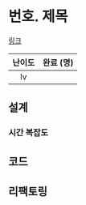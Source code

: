 # 번호. 제목

[링크](https://programmers.co.kr/learn/courses/30/lessons/)

| 난이도 | 완료 (명) |
| :----: | :-------: |
|   lv   |           |

## 설계

### 시간 복잡도

## 코드


## 리팩토링